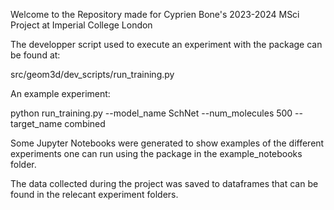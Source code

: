 Welcome to the Repository made for Cyprien Bone's 2023-2024 MSci Project at Imperial College London

The developper script used to execute an experiment with the package can be found at:

src/geom3d/dev_scripts/run_training.py

An example experiment:

python run_training.py --model_name SchNet --num_molecules 500 --target_name combined 

Some Jupyter Notebooks were generated to show examples of the different experiments one can run using the package in the example_notebooks folder.

The data collected during the project was saved to dataframes that can be found in the relecant experiment folders.
